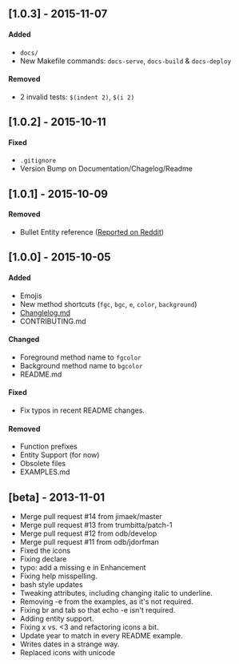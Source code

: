 ## [1.0.3] - 2015-11-07

#### Added
- `docs/`
- New Makefile commands: `docs-serve`, `docs-build` & `docs-deploy`

#### Removed
- 2 invalid tests: `$(indent 2)`, `$(i 2)`

## [1.0.2] - 2015-10-11

#### Fixed
- `.gitignore`
- Version Bump on Documentation/Chagelog/Readme

## [1.0.1] - 2015-10-09

#### Removed
- Bullet Entity reference ([Reported on Reddit](https://www.reddit.com/r/bash/comments/3nps8x/shml_shell_markup_language/cvr3gm2))

## [1.0.0] - 2015-10-05

#### Added
- Emojis
- New method shortcuts (`fgc`, `bgc`, `e`, `color`, `background`)
- [Changlelog.md](http://keepachangelog.com/)
- CONTRIBUTING.md

#### Changed
- Foreground method name to `fgcolor`
- Background method name to `bgcolor`
- README.md

#### Fixed
- Fix typos in recent README changes.

#### Removed
- Function prefixes
- Entity Support (for now)
- Obsolete files
- EXAMPLES.md

## [beta] - 2013-11-01
- Merge pull request #14 from jimaek/master
- Merge pull request #13 from trumbitta/patch-1
- Merge pull request #12 from odb/develop
- Merge pull request #11 from odb/jdorfman
- Fixed the icons
- Fixing declare
- typo: add a missing e in Enhancement
- Fixing help misspelling.
- bash style updates
- Tweaking attributes, including changing italic to underline.
- Removing -e from the examples, as it's not required.
- Fixing br and tab so that echo -e isn't required.
- Adding entity support.
- Fixing x vs. <3 and refactoring icons a bit.
- Update year to match in every README example.
- Writes dates in a strange way.
- Replaced icons with unicode
